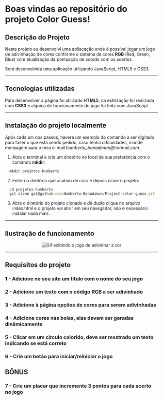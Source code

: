 # Boas vindas ao repositório do projeto Color Guess!

## Descrição do Projeto
Neste projeto eu desenvolvi uma apliacação onde é possível jogar um jogo de adivinhação de cores conforme o sistema de cores **RGB** (Red, Green, Blue) com atualização da pontuação de acordo com os acertos.

Será desenvolvida uma aplicação utilizando JavaScript, HTML5 e CSS3.

---

## Tecnologias utilizadas
Para desenvolver a página foi utilizado **HTML5**, na estilização foi realizada com **CSS3** e alǵoica de funcionamento do jogo foi feita com JavaScript.

---

## Instalação do projeto localmente
Após cada um dos passos, haverá um exemplo do comando a ser digitado para fazer o que está sendo pedido, caso tenha dificuldades, mande mensagem para o meu e-mail _humberto_bonadiman@hotmail.com_.

1. Abra o terminal e crie um diretório no local de sua preferência com o comando **mkdir**:
```javascript
  mkdir projetos-humberto
```

2. Entre no diretório que acabou de criar e depois clone o projeto:
```javascript
  cd projetos-humberto
  git clone git@github.com:Humberto-Bonadiman/Project-color-guess.git
```

3. Abra o diretório do projeto clonado e dê duplo clique no arquivo index.html e o projeto vai abrir em seu navegador, não é necessário instalar nada mais.

---

## Ilustração de funcionamento

<p align="center">
  <img
    class="rounded mx-auto d-block"
    src="/guess-the-color1.gif"
    alt="Gif exibindo o jogo de adivinhar a cor"
  >
</p>

---

## Requisitos do projeto

### 1 - Adicione no seu site um título com o nome do seu jogo

### 2 - Adicione um texto com o código RGB a ser adivinhado

### 3 - Adicione à página opções de cores para serem adivinhadas

### 4 - Adicione cores nas bolas, elas devem ser geradas dinâmicamente

### 5 - Clicar em um circulo colorido, deve ser mostrado um texto indicando se está correto

### 6 - Crie um botão para iniciar/reiniciar o jogo

## BÔNUS

### 7 - Crie um placar que incremente 3 pontos para cada acerto no jogo
